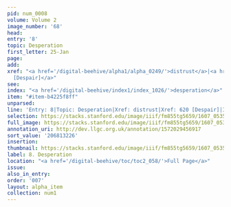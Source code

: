 ```yaml
---
pid: num_0008
volume: Volume 2
image_number: '68'
head:
entry: '8'
topic: Desperation
first_letter: 25-Jan
page:
add:
xref: "<a href='/digital-beehive/alpha1/alpha_0249/'>distrust</a>|<a href='/digital-beehive/num3/num_0833/'>620
  [Despair]</a>"
see:
index: "<a href='/digital-beehive/index1/index_1026/'>desperation</a>"
item: "#item-b4225f8ff"
unparsed:
line: 'Entry: 8|Topic: Desperation|Xref: distrust|Xref: 620 [Despair]|Index: desperation|#item-b4225f8ff'
selection: https://stacks.stanford.edu/image/iiif/fm855tg5659/1607_0535/846,3226,2922,471/full/0/default.jpg
full_image: https://stacks.stanford.edu/image/iiif/fm855tg5659/1607_0535/full/full/0/default.jpg
annotation_uri: http://dev.llgc.org.uk/annotation/1572029456917
sort_value: '206813226'
insertion:
thumbnail: https://stacks.stanford.edu/image/iiif/fm855tg5659/1607_0535/846,3226,600,180/250,/0/default.jpg
label: 8. Desperation
location: "<a href='/digital-beehive/toc/toc2_058/'>Full Page</a>"
issue:
also_in_entry:
order: '007'
layout: alpha_item
collection: num1
---
```


